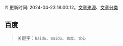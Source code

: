 :alarm_clock: 更新时间: 2024-04-23 18:00:12。[文章来源](/README.md)、[文章分类](/TAGS.md)

## 百度


> 关键字：`baidu`、`Baidu`、`百度`、`文心`




